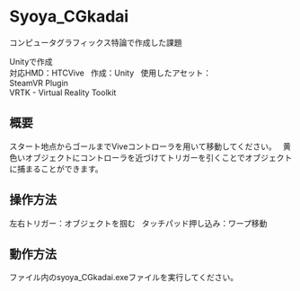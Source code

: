 # Syoya_CGkadai
コンピュータグラフィックス特論で作成した課題  
  
Unityで作成  
対応HMD：HTCVive  
作成：Unity  
使用したアセット：  
SteamVR Plugin  
VRTK - Virtual Reality Toolkit  

## 概要

スタート地点からゴールまでViveコントローラを用いて移動してください。  
黄色いオブジェクトにコントローラを近づけてトリガーを引くことでオブジェクトに捕まることができます。

## 操作方法
左右トリガー：オブジェクトを掴む  
タッチパッド押し込み：ワープ移動

## 動作方法

ファイル内のsyoya_CGkadai.exeファイルを実行してください。

